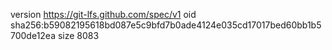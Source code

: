 version https://git-lfs.github.com/spec/v1
oid sha256:b59082195618bd087e5c9bfd7b0ade4124e035cd17017bed60bb1b5700de12ea
size 8083
